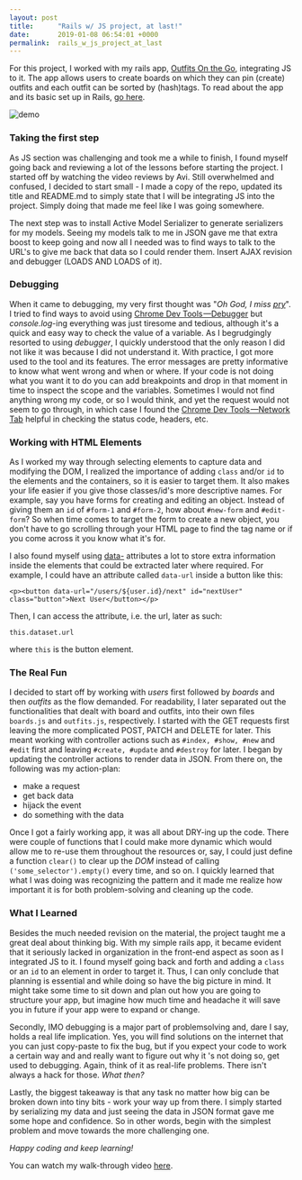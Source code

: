 ```yaml
---
layout: post
title:      "Rails w/ JS project, at last!"
date:       2019-01-08 06:54:01 +0000
permalink:  rails_w_js_project_at_last
---
```



For this project, I worked with my rails app, [Outfits On the Go](https://github.com/kriti-rai/outfits-on-the-go-with-js), integrating JS to it. The app allows users to create boards on which they can pin (create) outfits and each outfit can be sorted by (hash)tags. To read about the app and its basic set up in Rails, [go here](https://github.com/kriti-rai/outfits-on-the-go).

![demo](https://media.giphy.com/media/i3ofY7z8yX9WcbdL7F/giphy.gif)

### Taking the first step

As JS section was challenging and took me a while to finish, I found myself going back and reviewing a lot of the lessons before starting the project. I started off by watching the video reviews by Avi. Still overwhelmed and confused, I decided to start small - I made a copy of the repo, updated its title and README.md to simply state that I will be integrating JS into the project. Simply doing that made me feel like I was going somewhere.

The next step was to install Active Model Serializer to generate serializers for my models. Seeing my models talk to me in JSON gave me that extra boost to keep going and now all I needed was to find ways to talk to the URL's to give me back that data so I could render them. Insert AJAX revision and debugger (LOADS AND LOADS of it). 

### Debugging

When it came to debugging, my very first thought was "*Oh God, I miss [pry](https://github.com/pry/pry)*". I tried to find ways to avoid using [Chrome Dev Tools —Debugger](https://developers.google.com/web/tools/chrome-devtools/javascript/) but *console.log*-ing everything was just tiresome and tedious, although it's a quick and easy way to check the value of a variable. As I begrudgingly resorted to using *debugger*, I quickly understood that the only reason I did not like it was because I did not understand it. With practice, I got more used to the tool and its features. The error messages are pretty informative to know what went wrong and when or where. If your code is not doing what you want it to do you can add breakpoints and drop in that moment in time to inspect the scope and the variables. Sometimes I would not find anything wrong my code, or so I would think, and yet the request would not seem to go through, in which case I found the [Chrome Dev Tools —Network Tab](https://developers.google.com/web/tools/chrome-devtools/network-performance/) helpful in checking the status code, headers, etc.

### Working with HTML Elements

As I worked my way through selecting elements to capture data and modifying the DOM, I realized the importance of adding `class` and/or `id` to the elements and the containers, so it is easier to target them. It also makes your life easier if you give those classes/id's more descriptive names. For example, say you have forms for creating and editing an object. Instead of giving them an `id` of `#form-1` and `#form-2`, how about `#new-form` and `#edit-form`? So when time comes to target the form to create a new object, you don't have to go scrolling through your HTML page to find the tag name or if you come across it you know what it's for.

I also found myself using [data-](https://developer.mozilla.org/en-US/docs/Learn/HTML/Howto/Use_data_attributes) attributes a lot to store extra information inside the elements that could be extracted later where required. For example, I could have an attribute called `data-url` inside a button like this:

`<p><button data-url="/users/${user.id}/next" id="nextUser" class="button">Next User</button></p>`

Then, I can access the attribute, i.e. the url, later as such:

`this.dataset.url`

where `this` is the button element.

### The Real Fun
I decided to start off by working with *users* first followed by *boards* and then *outfits* as the flow demanded. For readability, I later separated out the functionalities that dealt with board and outfits, into their own files `boards.js` and `outfits.js`, respectively.
I started with the GET requests first leaving the more complicated POST, PATCH and DELETE for later. This meant working with controller actions such as `#index, #show, #new` and `#edit` first and leaving `#create, #update` and `#destroy` for later. I began by updating the controller actions to render data in JSON. From there on, the following was my action-plan:
* make a request
* get back data 
* hijack the event
* do something with the data

Once I got a fairly working app, it was all about DRY-ing up the code. There were couple of functions that I could make more dynamic which would allow me to re-use them throughout the resources or, say, I could just define a function `clear()` to clear up the *DOM* instead of calling `('some_selector').empty()` every time, and so on. I quickly learned that what I was doing was recognizing the pattern and it made me realize how important it is for both problem-solving and cleaning up the code.


### What  I Learned
Besides the much needed revision on the material, the project taught me a great deal about thinking big. With my simple rails app, it became evident that it seriously lacked in organization in the front-end aspect as soon as I integrated JS to it. I found myself going back and forth and adding a `class` or an `id` to an element in order to target it. Thus, I can only conclude that planning is essential and while doing so have the big picture in mind. It might take some time to sit down and plan out how you are going to structure your app, but imagine how much time  and headache it will save you in future if your app were to expand or change. 

Secondly, IMO debugging is a major part of problemsolving and, dare I say, holds a real life implication. Yes, you will find solutions on the internet that you can just copy-paste to fix the bug, but if you expect your code to work a certain way and and really want to figure out why it 's not doing so, get used to debugging. Again, think of it as real-life problems. There isn't always a hack for those. *What then?*

Lastly, the biggest takeaway is that any task no matter how big can be broken down into tiny bits - work your way up from there. I simply started by serializing my data and just seeing the data in JSON format gave me some hope and confidence. So in other words, begin with the simplest problem and move towards the more challenging one.

*Happy coding and keep learning!*

You can watch my walk-through video [here](https://youtu.be/I4HUxO_Z-Y4).


